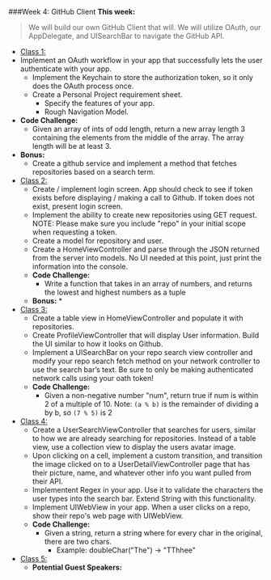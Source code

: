 ###Week 4: GitHub Client
**This week:**
>We will build our own GitHub Client that will.
We will utilize OAuth, our AppDelegate, and UISearchBar to navigate the GitHub API.

  * [Class 1:](class-1/)
  * Implement an OAuth workflow in your app that successfully lets the user authenticate with your app.
	* Implement the Keychain to store the authorization token, so it only does the OAuth process once.
	* Create a Personal Project requirement sheet.
		* Specify the features of your app.
		* Rough Navigation Model.
  * **Code Challenge:**
	* Given an array of ints of odd length, return a new array length 3 containing the elements from the middle of the array. The array length will be at least 3.
  * **Bonus:**
	* Create a github service and implement a method that fetches repositories based on a search term.
  * [Class 2:](class-2/)
	* Create / implement login screen. App should check to see if token exists before displaying / making a call to Github. If token does not exist, present login screen.
	* Implement the ability to create new repositories using GET request. NOTE: Please make sure you include "repo" in your initial scope when requesting a token.
	* Create a model for repository and user.
	* Create a HomeViewController and parse through the JSON returned from the server into models. No UI needed at this point, just print the information into the console.
	* **Code Challenge:** 
		* Write a function that takes in an array of numbers, and returns the lowest and highest numbers as a tuple
	* **Bonus:**
		* 
  * [Class 3:](class-3/)
  	* Create a table view in HomeViewController and populate it with repositories.
	* Create ProfileViewController that will display User information. Build the UI similar to how it looks on Github.
	* Implement a UISearchBar on your repo search view controller and modify your repo search fetch method on your network controller to use the search bar’s text. Be sure to only be making authenticated network calls using your oath token!
	* **Code Challenge:**
		* Given a non-negative number "num", return true if num is within 2 of a multiple of 10. Note: `(a % b)` is the remainder of dividing a by b, so `(7 % 5)` is 2
  * [Class 4:](class-4/)
  	*  Create a UserSearchViewController that searches for users, similar to how we are already searching for repositories. Instead of a table view, use a collection view to display the users avatar image.
	* Upon clicking on a cell, implement a custom transition, and transition the image clicked on to a UserDetailViewController page that has their picture, name, and whatever other info you want pulled from their API.
	* Implementent Regex in your app. Use it to validate the characters the user types into the search bar. Extend String with this functionality.
	* Implement UIWebView in your app. When a user clicks on a repo, show their repo's web page with UIWebView.
	* **Code Challenge:**
		* Given a string, return a string where for every char in the original, there are two chars.
			* Example: doubleChar("The") → "TThhee"
  * [Class 5:](class-5/)
  	* **Potential Guest Speakers:**
